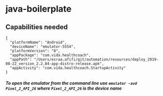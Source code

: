 # java-boilerplate

## Capabilities needed
```
{
  "platformName": "Android",
  "deviceName": "emulator-5554",
  "platformVersion": "8",
  "appPackage": "com.vida.healthcoach",
  "appPath": "/Users/esraa.afifi/git/automation/resources/deploy_2019-08-22_version_2.2.84-app-distro-release.apk",
  "appActivity": "com.vida.healthcoach.StartupActivity"
}
```

##### To open the emulator from the command line use `emulator -avd Pixel_2_API_26` where `Pixel_2_API_26` is the device name
